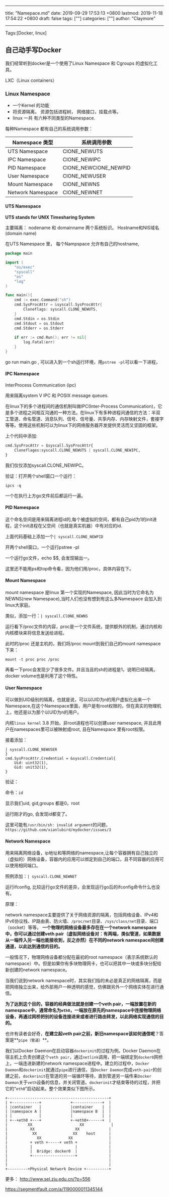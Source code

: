 
---
title: "Namepace.md"
date: 2019-09-29 17:53:13 +0800
lastmod: 2019-11-18 17:54:22 +0800
draft: false
tags: [""]
categories: [""]
author: "Claymore"

---
Tags:[Docker, linux]

## 自己动手写Docker



我们经常听到docker是一个使用了Linux Namespace 和 Cgroups 的虚拟化工具。

LXC（Linux containers）

### Linux Namespace

* 一个Kernel 的功能
* 将资源隔离， 资源包括进程树， 网络接口，挂载点等。
* linux 一共 有六种不同类型的Namespace.


每种Namespace 都有自己的系统调用参数：

| Namespace 类型    | 系统调用参数          |
| ----------------- | --------------------- |
| UTS Namespace     | ClONE_NEWUTS          |
| IPC Namespace     | ClONE_NEWIPC          |
| PID Namespace     | ClONE_NEWClONE_NEWPID |
| User Namespace    | ClONE_NEWUSER         |
| Mount Namespace   | ClONE_NEWNS           |
| Network Namespace | ClONE_NEWNET          |



#### UTS Namespace

**UTS stands for UNIX Timesharing System**

主要隔离： nodename 和 domainname 两个系统标识。 Hostname和NIS域名(domain name)

在UTS Namespace 里， 每个Nampspace 允许有自己的hostname,



```go
package main

import (
	"os/exec"
    "syscall"
    "os"
    "log"
)

func main(){
    cmd := exec.Command("sh")
    cmd.SysProcAttr = &syscall.SysProcAttr{
        Cloneflags: syscall.CLONE_NEWUTS,
    }
    cmd.Stdin = os.Stdin
    cmd.Stdout = os.Stdout
    cmd.Stderr = os.Stderr
    
    if err := cmd.Run(); err != nil{
        log.Fatal(err)
    }
}
```

go run main.go , 可以进入到一个sh运行环境，用`pstree -pl`可以看一下进程，



####  IPC Namespace

InterProcess Communication (ipc)

用来隔离system V IPC 和 POSIX message queues.

在linux下的多个进程间的通信机制叫做IPC(Inter-Process Communication)，它是多个进程之间相互沟通的一种方法。在linux下有多种进程间通信的方法：半双工管道、命名管道、消息队列、信号、信号量、共享内存、内存映射文件，套接字等等。使用这些机制可以为linux下的网络服务器开发提供灵活而又坚固的框架。

上个代码中添加:

```python
cmd.SysProcAttr = $syscall.SysProcAttr{
    Cloneflages:syscall.CLONE_NEWUTS | syscall.CLONE_NEWIPC,
}
```

我们仅仅添加syscall.CLONE_NEWIPC。

验证：打开两个shell窗口一个运行：

`ipcs -q`  

一个在执行上方go文件前后都运行一遍。



#### PID Namespace

这个命名空间是用来隔离进程id的,每个被虚拟的空间，都有自己pid为1的init进程，这个init进程在父空间（也就是真实机器）中有对应的id.

上面代码基础上添加一个`| syscall.CLONE_NEWPID`

开两个shell窗口，一个运行pstree -pl 

一个运行go文件，echo $$, 会发现输出一。

这里还不能用ps和top命令看，因为他们用/proc，具体内容在下。



#### Mount Namespace

mount namespace 是linux 第一个实现的Namespace, 因此当时为它命名为NEWNS(new Namespace),当时人们也没有想到有这么多Namespace 会加入到linux大家庭。

类似，添加一行：`| syscall.ClONE_NEWNS`

运行看下/proc文件的内容，proc是一个文件系统，提供额外的机制，通过内核和内核模块来将信息发送给进程。

此时的/proc 还是主机的，我们将/proc mount到我们自己的mount namespace下来：

`mount -t proc proc /proc`

再看一下proc会发现少了很多文件。并且当且的sh的进程是1，说明已经隔离。docker volume也是利用了这个特性。





#### User Namespace

可以做到UID级别的隔离，也就是说，可以以UID为n的用户虚拟化出来一个Namespace,在这个Namespace里面，用户是有root权限的，但在真实的物理机上，他还是以为那个以UID为n的用户。

内核`linux kernel` 3.8 开始，非root进程也可以创建user namespace, 并且此用户在namespaces里可以被映射成root, 且在Namespace 里有root权限。

接着添加：

``` 
| syscall.CLONE_NEWUSER
}
cmd.SysProcAttr.Credential = &syscall.Credential{
    Uid: uint32(1),
    Gid: unit32(1),
}
```

验证：

命令：`id`

显示我们uid, gid,groups 都是0，root

运行刚才的go, 会发现id都变了。

这里可能有`/usr/bin/sh: invalid argument`的问题，`https://github.com/xianlubird/mydocker/issues/3`



#### Network Namespace

用来隔离网络设备，ip地址和等网络的namespace,让每个容器拥有自己独立的（虚拟的）网络设备，容器内的应用可以绑定到自己的端口，且不同容器的应用可以使用相同端口。

照例添加：`| syscall.CLONE_NEWNET`

运行ifconfig, 比较运行go文件的差异，会发现运行go后的ifconfig命令什么也没有。



原理：

network namespace主要提供了关于网络资源的隔离，包括网络设备、IPv4和IPv6协议栈、IP路由表、防火墙、`/proc/net`目录、`/sys/class/net`目录、端口（socket）等等。
**一个物理的网络设备最多存在在一个network namespace中，你可以通过创建veth pair（虚拟网络设备对：有两端，类似管道，如果数据从一端传入另一端也能接收到，反之亦然）在不同的network namespace间创建通道，以此达到通信的目的。**

一般情况下，物理网络设备都分配在最初的root namespace（表示系统默认的namespace）中。但是如果你有多块物理网卡，也可以把其中一块或多块分配给新创建的network namespace。

当我们说到network namespace时，其实我们指的未必是真正的网络隔离，而是把网络独立出来，给外部用户一种透明的感觉，仿佛跟另外一个网络实体在进行通信。

**为了达到这个目的，容器的经典做法就是创建一个veth pair，一端放置在新的namespace中，通常命名为`eth0`，一端放在原先的namespace中连接物理网络设备，再通过网桥把别的设备连接进来或者进行路由转发，以此网络实现通信的目的。**

也许有读者会好奇，**在建立起veth pair之前，新旧namespace该如何通信呢**？答案是**`pipe（管道）`**。

我们以Docker Daemon在启动容器`dockerinit`的过程为例。Docker Daemon在宿主机上负责创建这个`veth pair`，通过`netlink`调用，把一端绑定到`docker0`网桥上，一端连进新建的network namespace进程中。建立的过程中，`Docker Daemon`和`dockerinit`就通过`pipe`进行通信，当`Docker Daemon`完成`veth-pair`的创建之前，`dockerinit`在管道的另一端循环等待，直到管道另一端传来`Docker Daemon`关于`veth`设备的信息，并关闭管道。`dockerinit`才结束等待的过程，并把它的“`eth0`”启动起来。整个效果类似下图所示。

```
+---------------------------------------------+
| +------------+             +-------------+  |
| |container   |             |container    |  |
| |namespace A |             |namespace B  |  |
| |            |             |             |  |
| +--+eth0 +---+             +-+eth0+------+  |
|         XX                     XX            |
|          XX                  XX             |
|           XX                XX    host      |
|             XX            XX                |
|          + veth +-----+ veth +              |
|          |                   |              |
|          |  Bridge: docker0  |              |
|          +-------------------+              |
|                                             |
|                                             |
+---------+Physical Network Device +----------+

```







更多： http://www.sel.zju.edu.cn/?p=556 

 https://segmentfault.com/a/1190000011345144 